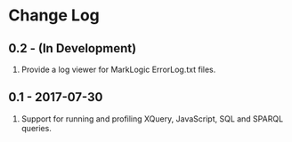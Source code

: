 # Change Log

## 0.2 - (In Development)

1. Provide a log viewer for MarkLogic ErrorLog.txt files.

## 0.1 - 2017-07-30

1. Support for running and profiling XQuery, JavaScript, SQL and SPARQL queries.
